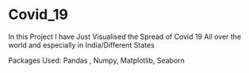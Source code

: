 # Covid_19   
In this Project I have Just Visualised the Spread of Covid 19 All over the world and especially in India/Different States

Packages Used: Pandas , Numpy, Matplotlib, Seaborn
